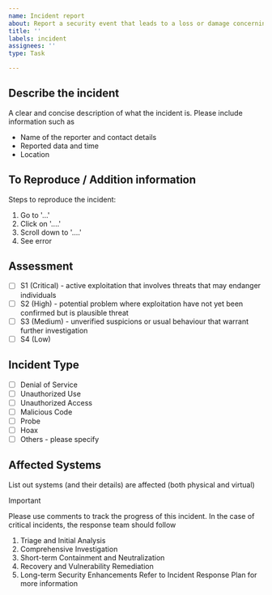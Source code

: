 ```yaml
---
name: Incident report
about: Report a security event that leads to a loss or damage concerning confidentiality, availability, integrity or privacy of data or systems.
title: ''
labels: incident
assignees: ''
type: Task

---
```


## Describe the incident
A clear and concise description of what the incident is. Please include information such as
- Name of the reporter and contact details
- Reported data and time
- Location 

## To Reproduce / Addition information
Steps to reproduce the incident:
1. Go to '...'
2. Click on '....'
3. Scroll down to '....'
4. See error

## Assessment
- [ ] S1 (Critical) - active exploitation that involves threats that may endanger individuals
- [ ] S2 (High) - potential problem where exploitation have not yet been confirmed but is plausible threat
- [ ] S3 (Medium) - unverified suspicions or usual behaviour that warrant further investigation
- [ ] S4 (Low)

## Incident Type
- [ ] Denial of Service
- [ ] Unauthorized Use
- [ ] Unauthorized Access
- [ ] Malicious Code
- [ ] Probe
- [ ] Hoax
- [ ] Others - please specify

## Affected Systems
List out systems (and their details) are affected (both physical and virtual)

> [!IMPORTANT]
> Please use comments to track the progress of this incident.
> In the case of critical incidents, the response team should follow
> 1. Triage and Initial Analysis
> 2. Comprehensive Investigation
> 3. Short-term Containment and Neutralization
> 4. Recovery and Vulnerability Remediation
> 5. Long-term Security Enhancements
> Refer to Incident Response Plan for more information
